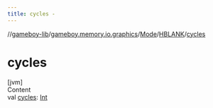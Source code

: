 ```yaml
---
title: cycles -
---
```

//[gameboy-lib](../../../index.md)/[gameboy.memory.io.graphics](../../index.md)/[Mode](../index.md)/[HBLANK](index.md)/[cycles](cycles.md)



# cycles  
[jvm]  
Content  
val [cycles](cycles.md): [Int](https://kotlinlang.org/api/latest/jvm/stdlib/kotlin/-int/index.html)  



